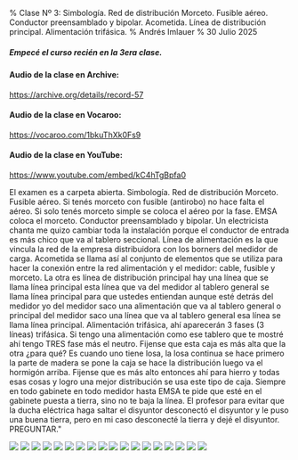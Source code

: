 % Clase Nº 3: Simbología. Red de distribución Morceto. Fusible aéreo. Conductor preensamblado y bipolar. Acometida. Línea de distribución principal. Alimentación trifásica. 
% Andrés Imlauer
% 30 Julio 2025

##### Empecé el curso recién en la 3era clase.
#### Audio de la clase en Archive:
https://archive.org/details/record-57
#### Audio de la clase en Vocaroo:
https://vocaroo.com/1bkuThXk0Fs9
#### Audio de la clase en YouTube:
https://www.youtube.com/embed/kC4hTgBpfa0


El examen es a carpeta abierta. Simbología. Red de distribución Morceto. Fusible aéreo. Si tenés morceto con fusible (antirobo) no hace falta el aéreo. Si solo tenés morceto simple se coloca el aéreo por la fase. EMSA coloca el morceto. Conductor preensamblado y bipolar. Un electricista chanta me quizo cambiar toda la instalación porque el conductor de entrada es más chico que va al tablero seccional. Línea de alimentación es la que vincula la red de la empresa distribuidora con los borners del medidor de carga. Acometida se llama así al conjunto de elementos que se utiliza para hacer la conexión entre la red alimentación y el medidor: cable, fusible y morceto. La otra es línea de distribución principal hay una línea que se llama línea principal esta línea que va del medidor al tablero general se llama línea principal para que ustedes entiendan aunque esté detrás del medidor yo del medidor saco una alimentación que va al tablero general o principal del medidor saco una línea que va al tablero general esa línea se llama línea principal. Alimentación trifásica, ahí aparecerán 3 fases (3 líneas) trifásica. Si tengo una alimentación como ese tablero que te mostré ahí tengo TRES fase más el neutro. Fijense que esta caja es más alta que la otra ¿para qué?  Es cuando uno tiene losa, la losa continua se hace primero la parte de madera se pone la caja se hace la distribución luego va el hormigón arriba. Fijense que es más alto entonces ahí para hierro y todas esas cosas y logro una mejor distribución se usa este tipo de caja. Siempre en todo gabinete en todo medidor hasta EMSA te pide que esté en el gabinete puesta a tierra, sino no te baja la
línea. El profesor para evitar que la ducha eléctrica haga saltar el disyuntor desconectó el disyuntor y le puso una buena tierra, pero en mi caso desconecté la tierra y
dejé el disyuntor. PREGUNTAR."

![](https://blogger.googleusercontent.com/img/b/R29vZ2xl/AVvXsEgO9roP_5LKwhf0StuiEh_WAj7iYO05K3qOFUJQVnlOHRBXVX1N0qFQjqpTFqQPDX9NneZSaMOvbHi2E7a2_CH2xPSueykT19WsJZQZWeWbkrb5VSNbMz4YH2HqS-GIorKiOW24bizGsufwCVMz3QGvjnqPX51ccZwkkne11J4tATvRyf52UPQV13_JSXo/s4160/IMG_20250312_204002630_BURST000_COVER.jpg)
![](https://blogger.googleusercontent.com/img/b/R29vZ2xl/AVvXsEjcc1tWG2LnpeEHkvlMQShOdaoZ2FUpT7QnjdCWUHbyVgG5odM9kfX-JWwNbcZjye1QcEUfGf7lrHrjSiUzUesARc0woO_YH6UzNW2BdurUbhDLPIlFKwifHgHbZbjOqtIFFR3xFDZvAP_C3WcirPf8g99gDv9i0mXKiiA1iKhNk_nB7tkzKL0CXlBmVX8/s4160/IMG_20250312_203958452.jpg)
![](https://blogger.googleusercontent.com/img/b/R29vZ2xl/AVvXsEhwFkn_ADM0b6NzQsu5U8UUTtV4xp0WWA1utlFyfh1LuSLNJVdaQ_NydJ0ZVajj2Sm4YoQhtI8-gfm2zWTWM1S-N5kvUUVHITwS_viWfQAOYhjmyKTPG-QMHA8xDcCQ8jnAQ5-CdCf_o4-cT57u7JFk3L8m2LwM1BZqqmf1GI67vRKZjUQF99XAYXzmHHA/s4160/IMG_20250312_203949215.jpg)
![](https://blogger.googleusercontent.com/img/b/R29vZ2xl/AVvXsEiFMZ_Oijtr9UyI0sPYV1wb9pDnmvH5OqhgoWvpF0kwj1gtZ27x72WO41OuSgvs8I0ZtIk_aUsXwLRfomsDaLvT28vksuJiJ3YHFMNJ7EGZ3iAT7Pno-riCc6GOsYOKA5oDtWWPB7diFuPYZvUFoxfh1aH_XAKAo9XHX1gGNdRYSXghBZi8STRsaOkIMdA/s4160/IMG_20250312_203941356.jpg)
![](https://blogger.googleusercontent.com/img/b/R29vZ2xl/AVvXsEg3F8hC0SCBqJ2hJoyGKqC6J5haD37VigW5o8hcy1T2mT0P7go-fFK9rYjW1Qqbh4NxrP8nm2PFJ-76Bif110AI6hoQ5_4hmIvI5aZAil8M_hIyY-7Y33048NsJL7eq2O4velMqldqh8_gHn1CKwCncIcRxKMOli64NXqzx8XrrW6YrOJH7yjO6sq_YG00/s4160/IMG_20250312_203553423_HDR.jpg)
![](https://blogger.googleusercontent.com/img/b/R29vZ2xl/AVvXsEiTe276-Cn8jTXrKUCbxJsPPt-qGAT36G-kWPVFUxB1HKdFgUcaempmV66VdmMGtFnuwtJpKBSpIjwZtQO1iO-DOXcVVyAhsPE6W626aYqXNGSDE3yko2bOAPnL9-skBj9l1xp2jcn6TiyETSm8LQQjpvDZrpKrNaAPm5xH6wJh9pLKFmYSaN9aqMYA2ys/s4160/IMG_20250312_203540815.jpg)
![](https://blogger.googleusercontent.com/img/b/R29vZ2xl/AVvXsEjM8uxYbQ7WHaUrQprDncbmnsx7aUV4ai6P5Pw2hyphenhyphen_JELiuwRReO0C1gFJVS9CCYTfQdNOoVmbTsHKu0AD6g_WvOjAjFs3MQRs-sCX-tLc7MBZVyGy0CrCVCmzBgpj3vM6GyYJCUMBqzG_oqhQnwR-iiKiOe6SDrRAc3kdBCLL_dWrKiao41ZnnXc6Vee4/s4160/IMG_20250312_203529254.jpg)
![](https://blogger.googleusercontent.com/img/b/R29vZ2xl/AVvXsEgOU26YheTi1A49pmbifXvuS6sggY1kQhMhNEQfoZL9ElWAqhfr0RsVawY7Q3cPLvsYhDRZXUsnBHvLu9vf16IctB5jpSzZVvIlJWpxDB_aA_708kCiX1jdjwDRxu0V3GeFo10CMTZu2uIfkD5YwOx58aNaZ9aX7_UnnPr0w0MRpsalIcx9noZz11xIXjI/s4160/IMG_20250312_203523189_HDR.jpg)
![](https://blogger.googleusercontent.com/img/b/R29vZ2xl/AVvXsEgAeN73y5xDz4DiJfxFP23SSGNbUmJr0Tp942na9xB9HVsR6PDzAeXC5WfPyyaXEQBu7t3FDgwbmvXJz4ARE8vI_vPJWdTP77VKBTLAScYfJ15VcqlN9tpnOkDiHvzhcbLPUTltPyovdxHwicLNq2AHogXD8ntqA1gQUqGwyijtWSwIBlqwL81rtrFTxG4/s4160/IMG_20250312_203518739.jpg)
![](https://blogger.googleusercontent.com/img/b/R29vZ2xl/AVvXsEg4KmfZh4W58lpoXzl5DTXjdhqIpcKtWV74fvk1NIyqo6U9BrJ8BjefMQxdDzmxtXEAWRrOpSdmCVA-9edyZLruGOZDMxpoX9SYU2hoF6t23i6H94Jm5YhSXqF4i49QfnBgpC6SRJTneF45hUFDed3R9pkoALI0bW-66PIOsRbbR-7CEZMDH7uIQXxKyOI/s4160/IMG_20250312_203229098.jpg)
![](https://blogger.googleusercontent.com/img/b/R29vZ2xl/AVvXsEhloIGTe8DIxik31wnFz84P-wsiHY-71L0OuTVuMvN2SPoaHxs3LmW0MuG2A2jZfdCb0H53BTDK_pncd23BCvqN39kTX24bh2cVne_SvUwzY-tdr9BaIITVdcMhF0-Z0uHRq1irFhbYYcIxqMtqqEVcd9LwznKkLjGEcW6_rQbiogmDHduWxDO4QV8RIQc/s4160/IMG_20250312_203222103.jpg)
![](https://blogger.googleusercontent.com/img/b/R29vZ2xl/AVvXsEiJ9wvDVLn0DoUxZxG7xCBd7bkD5SG7Xt16uCCOzK8RfC7ANBHSWrDlUCJoDLrXyaidFNPgLR_az9843UO0C_p3bmU7QnBbrvFdjFYhDiA3vAMTBZYHADsHvZyTuMhIiymdaVuOYhc0afjM7Wvt3kmNkV13ZDqky5quOMFPX679DTqjDSOyOJ5_sk_xKS8/s4160/IMG_20250312_203142906.jpg)
![](https://blogger.googleusercontent.com/img/b/R29vZ2xl/AVvXsEi1YgDfEdFV1rS_iqf34-76YFB15VLYCE6Ce8UFl-PaIrx_B8NJ40xcWb0KRwYCBuqfAVE1XCL8U6sZhWY5HTfCV4GfEQXFTmn5OgFBy1PKxNpQP42TA4FdeTvD4JGXvldaoN2tnFhTpY8PEo6Ben8Rd04ZEnwQKSTre4tEJ4NgYRMo23uco4h1jeY9OFY/s4160/IMG_20250312_203141143.jpg)
![](https://blogger.googleusercontent.com/img/b/R29vZ2xl/AVvXsEiUc-BTWhBeDwIu3m57Qpm6WR_P22-jVZx1I2fDO2-ccDMd0wOvT3UeykqnmxjGZgEaEzoRA_Q_uG_LAlcpsSxJWZo_ZL0lKrgORH38ZJqqNfIomgYT0-bTZtRFxZBSy3u-YmTFNK4kTGyMybHDhUcFK64SRc43C8Q-43oXqxupOlGrmCXKQgThkZRYh30/s4160/IMG_20250312_192431387.jpg)
![](https://blogger.googleusercontent.com/img/b/R29vZ2xl/AVvXsEhlSMH-5Sdr-Pu6Tn-3huVB37QN1r-7WlsOtu23H4BXih6EeoK090ezy3YIMlBfL0cXMAEF-rcfkaX-fClANOfnyRliZXC4Z2_sNFFYmdkZxfByoyGYSyJhFAv3OzRV5cobA0xfOD5PEJtBE1sunL-CQ15wyVP_uzuCvkDrl1Qc9KzU-Sh9jDxNqu0DY-0/s4160/IMG_20250312_192429247_BURST001.jpg)
![](https://blogger.googleusercontent.com/img/b/R29vZ2xl/AVvXsEiG8-ahHfFZph9MxHmjp0jrtn_Wiw0sSj-mNPUT4JkYX97hq0DZArjFk4Ei_f4-Eoq-CTk3J8XctzGiG2aHyLXjg1S0MiIjZZha7IxYD2lZOg6ADYSHJH5IpQgN5KUeazCAKf53RfbITrr31dYfAUvb_GdI76q3HqCkp1nzY7CRUniwLElpd-Y8tZksJlI/s4160/IMG_20250312_192429247_BURST000_COVER_TOP.jpg)
![](https://blogger.googleusercontent.com/img/b/R29vZ2xl/AVvXsEhOg1fGT2yYmJPpAgBKaUthnpflE8WPNlCvJMGo5fjNlyMTVY77jn964Kq97TAQsJkKJ5Mho1wurkd1uaZvfRwUNZIqlLQUNhZBSjLh7RfSQH3g5N0Pl6DRfio7DUo37gydRDy_Y_xndBc0VM9D7kVoxscIisEBSKL2bqPQYSxRt64Vke2FEiSg1Hb4tmg/s4160/IMG_20250312_183441666.jpg)
![](https://blogger.googleusercontent.com/img/b/R29vZ2xl/AVvXsEgr19A-eHfn9eNW-xHxlZrFb9t6hydCuMicu8RctGfHskBoQ9WqjIicWT1z-bOe_XyGCtXFGsNIz7rozfL6ek7hPhRPVjP0IKNr_clzSzkOl5pN_ueQ9jK4EEjqrn9pw-28qfIkiBT_hbsdLQRm_uEB7XFhdAqKgwJYXPnr6zvv2WW4hqYXv5v2IAGhYwA/s4160/IMG_20250312_183436215.jpg)

